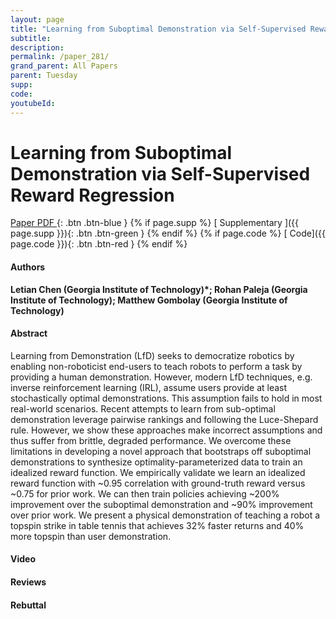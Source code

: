 ```yaml
---
layout: page
title: "Learning from Suboptimal Demonstration via Self-Supervised Reward Regression"
subtitle: 
description:
permalink: /paper_281/
grand_parent: All Papers
parent: Tuesday
supp: 
code: 
youtubeId: 
---
```


# Learning from Suboptimal Demonstration via Self-Supervised Reward Regression

[<i class="fa fa-file-text-o" aria-hidden="true"></i> Paper PDF ](https://drive.google.com/file/d/1wmN00JKqxvbm4C1Li6e3l4m6nycFgMYb/view){: .btn .btn-blue } {% if page.supp %} [<i class="fa fa-file-text-o" aria-hidden="true"></i> Supplementary ]({{ page.supp }}){: .btn .btn-green } {% endif %} {% if page.code %} [<i class="fa fa-github" aria-hidden="true"></i> Code]({{ page.code }}){: .btn .btn-red }
{% endif %}

#### Authors
**Letian Chen (Georgia Institute of Technology)*; Rohan Paleja (Georgia Institute of Technology); Matthew Gombolay (Georgia Institute of Technology)**

#### Abstract
Learning from Demonstration (LfD) seeks to democratize robotics by enabling non-roboticist end-users to teach robots to perform a task by providing a human demonstration. However, modern LfD techniques, e.g. inverse reinforcement learning (IRL), assume users provide at least stochastically optimal demonstrations. This assumption fails to hold in most real-world scenarios. Recent attempts to learn from sub-optimal demonstration leverage pairwise rankings and following the Luce-Shepard rule. However, we show these approaches make incorrect assumptions and thus suffer from brittle, degraded performance. We overcome these limitations in developing a novel approach that bootstraps off suboptimal demonstrations to synthesize optimality-parameterized data to train an idealized reward function. We empirically validate we learn an idealized reward function with ~0.95 correlation with ground-truth reward versus  ~0.75 for prior work. We can then train policies achieving ~200% improvement over the suboptimal demonstration and ~90% improvement over prior work. We present a physical demonstration of teaching a robot a topspin strike in table tennis that achieves 32% faster returns and 40% more topspin than user demonstration.

#### Video 

#### Reviews

#### Rebuttal

